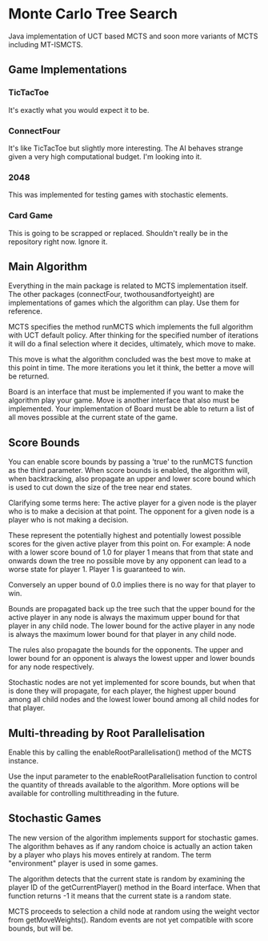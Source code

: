 # Monte Carlo Tree Search
Java implementation of UCT based MCTS and soon more variants of
MCTS including MT-ISMCTS.

## Game Implementations

### TicTacToe
It's exactly what you would expect it to be.

### ConnectFour
It's like TicTacToe but slightly more interesting. The AI behaves
strange given a very high computational budget. I'm looking into it.

### 2048
This was implemented for testing games with stochastic elements.

### Card Game
This is going to be scrapped or replaced. Shouldn't really be
in the repository right now. Ignore it.

## Main Algorithm
Everything in the main package is related to MCTS implementation
itself. The other packages (connectFour, twothousandfortyeight) 
are implementations of games which the algorithm can play. 
Use them for reference. 

MCTS specifies the method runMCTS which implements the 
full algorithm with UCT default policy. After thinking for
the specified number of iterations it will do a final selection
where it decides, ultimately, which move to make.

This move is what the algorithm concluded was the best move
to make at this point in time. The more iterations you
let it think, the better a move will be returned.

Board is an interface that must be implemented if you want
to make the algorithm play your game. Move is another 
interface that also must be implemented. Your implementation
of Board must be able to return a list of all moves
possible at the current state of the game.

## Score Bounds
You can enable score bounds by passing a 'true' to
the runMCTS function as the third parameter. When score
bounds is enabled, the algorithm will, when backtracking,
also propagate an upper and lower score bound which is
used to cut down the size of the tree near end states.

Clarifying some terms here: The active player for a given
node is the player who is to make a decision at that point. 
The opponent for a given node is a player who is not making
a decision.

These represent the potentially highest and potentially
lowest possible scores for the given active player from this
point on. For example: A node with a lower score bound of
1.0 for player 1 means that from that state and onwards down 
the tree no possible move by any opponent can lead to a worse
state for player 1. Player 1 is guaranteed to win.

Conversely an upper bound of 0.0 implies there is no way
for that player to win.

Bounds are propagated back up the tree such that the
upper bound for the active player in any node is always
the maximum upper bound for that player in any child node. 
The lower bound for the active player in any node is always
the maximum lower bound for that player in any child node.

The rules also propagate the bounds for the opponents. The
upper and lower bound for an opponent is always the lowest
upper and lower bounds for any node respectively.

Stochastic nodes are not yet implemented for score bounds,
but when that is done they will propagate, for each player,
the highest upper bound among all child nodes and the lowest 
lower bound among all child nodes for that player.

## Multi-threading by Root Parallelisation
Enable this by calling the enableRootParallelisation() method of 
the MCTS instance.

Use the input parameter to the enableRootParallelisation
function to control the quantity of threads available to the 
algorithm. More options will be available for controlling 
multithreading in the future.

## Stochastic Games
The new version of the algorithm implements support for
stochastic games. The algorithm behaves as if any
random choice is actually an action taken by a player
who plays his moves entirely at random. The term
"environment" player is used in some games.

The algorithm detects that the current state is random
by examining the player ID of the getCurrentPlayer()
method in the Board interface. When that function returns
-1 it means that the current state is a random state.

MCTS proceeds to selection a child node at random using
the weight vector from getMoveWeights(). Random events 
are not yet compatible with score bounds, but will be.